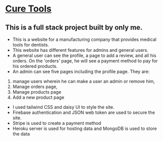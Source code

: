 # [Cure Tools](https://cure-tools.web.app/)

## This is a full stack project built by only me. 

* This is a website for a manufacturing company that provides medical tools for dentists. 
* This website has different features for admins and general users. 
* A general user can see the profile, a page to add a review, and all his orders. On the 'orders' page, he will see a payment method to pay for his ordered products.
* An admin can see five pages including the profile page. They are:  
1) manage users wherein he can make a user an admin or remove him, 
2) Manage orders page, 
3) Manage products page 
4) Add a new product page 
* I used tailwind CSS and daisy UI to style the site. 
* Firebase authentication and JSON web token are used to secure the site. 
* Stripe is used to create a payment method
* Heroku server is used for hosting data and MongoDB is used to store the data
